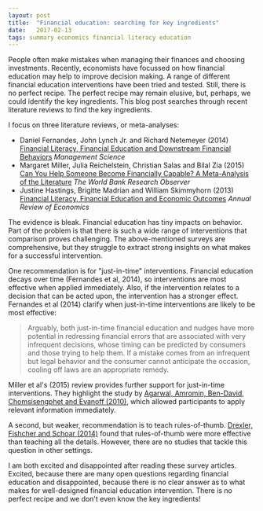 ```yaml
---
layout: post
title:  "Financial education: searching for key ingredients"
date:   2017-02-13
tags: summary economics financial literacy education
---
```

People often make mistakes when managing their finances and choosing investments. Recently, economists have focussed on how financial education may help to improve decision making. A range of different financial education interventions have been tried and tested. Still, there is no perfect recipe. The perfect recipe may remain elusive, but, perhaps, we could identify the key ingredients. This blog post searches through recent literature reviews to find the key ingredients.

I focus on three literature reviews, or meta-analyses:
* Daniel Fernandes, John Lynch Jr. and Richard Netemeyer (2014) [Financial Literacy, Financial Education and Downstream Financial Behaviors](http://dx.doi.org/10.1287/mnsc.2013.1849) *Management Science*
* Margaret Miller, Julia Reichelstein, Christian Salas and Bilal Zia (2015) [Can You Help Someone Become Financially Capable? A Meta-Analysis of the Literature](http://dx.doi.org/10.1093/wbro/lkv009) *The World Bank Research Observer*
* Justine Hastings, Brigitte Madrian and
William Skimmyhorn (2013) [Financial Literacy, Financial Education and Economic Outcomes](http://dx.doi.org/10.1146/annurev-economics-082312-125807) *Annual Review of Economics*

The evidence is bleak. Financial education has tiny impacts on behavior. Part of the problem is that there is such a wide range of interventions that comparison proves challenging. The above-mentioned surveys are comprehensive, but they struggle to extract strong insights on what makes for a successful intervention.

One recommendation is for "just-in-time" interventions. Financial education decays over time (Fernandes et al, 2014), so interventions are most effective when applied immediately. Also, if the intervention relates to a decision that can be acted upon, the intervention has a stronger effect. Fernandes et al (2014) clarify when just-in-time interventions are likely to be most effective:

> Arguably, both just-in-time financial education and nudges have more potential in redressing financial errors that are associated with very infrequent decisions, whose timing can be predicted by consumers and those trying to help them. If a mistake comes from an infrequent but legal behavior and the consumer cannot anticipate the occasion, cooling off laws are an appropriate remedy.

Miller et al's (2015) review provides further support for just-in-time interventions. They highlight the study by [Agarwal, Amromin, Ben-David, Chomsisengphet and Evanoff (2010)](http://www.aeaweb.org/articles.php?doi=10.1257/aer.100.2.495), which allowed participants to apply relevant information immediately.

A second, but weaker, recommendation is to teach rules-of-thumb. [Drexler, Fishcher and Schoar (2014)](http://dx.doi.org/10.1257/app.6.2.1) found that rules-of-thumb were more effective than teaching all the details. However, there are no studies that tackle this question in other settings.

I am both excited and disappointed after reading these survey articles. Excited, because there are many open questions regarding financial education and disappointed, because there is no clear answer as to what makes for well-designed financial education intervention. There is no perfect recipe and we don't even know the key ingredients!
